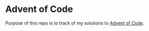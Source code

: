# Advent of Code
Purpose of this repo is to track of my solutions to [Advent of Code](https://adventofcode.com/).

